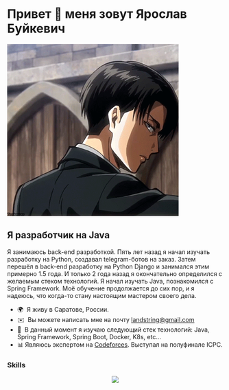 Привет 👋 меня зовут Ярослав Буйкевич
======================================================================================================================================

<img src="img/db1fc4510b8a22cb470a3fc6a3f69376.gif" />

Я разработчик на Java
------------------

Я занимаюсь back-end разработкой. Пять лет назад я начал изучать разработку на Python, создавал telegram-ботов на заказ. Затем перешёл в back-end разработку на Python Django и занимался этим примерно 1.5 года. И только 2 года назад я окончательно определился с желаемым стеком технологий. Я начал изучать Java, познакомился с Spring Framework. Моё обучение продолжается до сих пор, и я надеюсь, что когда-то стану настоящим мастером своего дела. 


* 🌍  Я живу в Саратове, России.
* ✉️  Вы можете написать мне на почту [landstring@gmail.com](mailto:landstring@gmail.com)
* 🧠  В данный момент я изучаю следующий стек технологий: Java, Spring Framework, Spring Boot, Docker, K8s, etc...
* 📊 Являюсь экспертом на [Codeforces]( https://codeforces.com/profile/Modern). Выступал на полуфинале ICPC.

### Skills

<p align="center">
  <a href="https://skillicons.dev">
    <img src="https://skillicons.dev/icons?i=java,py,spring,postgres,mysql,hibernate,kafka,rabbitmq,docker,kubernetes,bash,git,postman" />
  </a>
</p>

